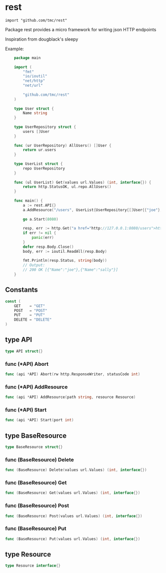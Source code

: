 # rest
    import "github.com/tmc/rest"

Package rest provides a micro framework for writing json HTTP endpoints

Inspiration from dougblack's sleepy

Example:


```go
	package main
	
	import (
		"fmt"
		"io/ioutil"
		"net/http"
		"net/url"
	
		"github.com/tmc/rest"
	)
	
	type User struct {
		Name string
	}
	
	type UserRepository struct {
		users []User
	}
	
	func (ur UserRepository) AllUsers() []User {
		return ur.users
	}
	
	type UserList struct {
		repo UserRepository
	}
	
	func (ul UserList) Get(values url.Values) (int, interface{}) {
		return http.StatusOK, ul.repo.AllUsers()
	}
	
	func main() {
		a := rest.API{}
		a.AddResource("/users", UserList{UserRepository{[]User{{"joe"}, {"sally"}}}})
	
		go a.Start(8080)
	
		resp, err := http.Get("a href="http://127.0.0.1:8080/users">http://127.0.0.1:8080/users</a>")
		if err != nil {
			panic(err)
		}
		defer resp.Body.Close()
		body, err := ioutil.ReadAll(resp.Body)
	
		fmt.Println(resp.Status, string(body))
        // Output:
    	// 200 OK [{"Name":"joe"},{"Name":"sally"}]
	}
```

## Constants
``` go
const (
    GET    = "GET"
    POST   = "POST"
    PUT    = "PUT"
    DELETE = "DELETE"
)
```

## type API
``` go
type API struct{}
```

### func (\*API) Abort
``` go
func (api *API) Abort(rw http.ResponseWriter, statusCode int)
```


### func (\*API) AddResource
``` go
func (api *API) AddResource(path string, resource Resource)
```


### func (\*API) Start
``` go
func (api *API) Start(port int)
```


## type BaseResource
``` go
type BaseResource struct{}
```


### func (BaseResource) Delete
``` go
func (BaseResource) Delete(values url.Values) (int, interface{})
```


### func (BaseResource) Get
``` go
func (BaseResource) Get(values url.Values) (int, interface{})
```


### func (BaseResource) Post
``` go
func (BaseResource) Post(values url.Values) (int, interface{})
```


### func (BaseResource) Put
``` go
func (BaseResource) Put(values url.Values) (int, interface{})
```


## type Resource
``` go
type Resource interface{}
```

